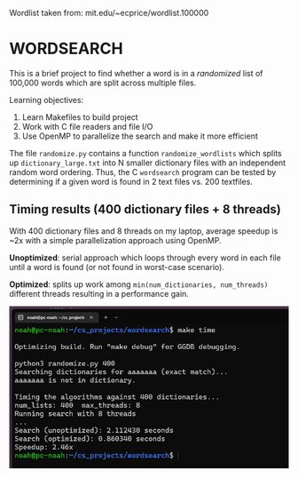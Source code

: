 Wordlist taken from: mit.edu/~ecprice/wordlist.100000

# WORDSEARCH

This is a brief project to find whether a word is in a *randomized* list of 100,000 words which are split across multiple files.

Learning objectives:

1) Learn Makefiles to build project
2) Work with C file readers and file I/O
3) Use OpenMP to parallelize the search and make it more efficient

The file `randomize.py` contains a function `randomize_wordlists` which splits up `dictionary_large.txt` into N smaller dictionary files with an independent random word ordering. Thus, the C `wordsearch` program can be tested by determining if a given word is found in 2 text files vs. 200 textfiles.

## Timing results (400 dictionary files + 8 threads)
With 400 dictionary files and 8 threads on my laptop, average speedup is ~2x with a simple parallelization approach using OpenMP.

**Unoptimized**: serial approach which loops through every word in each file until a word is found (or not found in worst-case scenario).

**Optimized**: splits up work among `min(num_dictionaries, num_threads)` different threads resulting in a performance gain.

![image](https://github.com/noah-CAL/wordsearch/blob/main/img/timing_example_2022_12_27.jpg)
